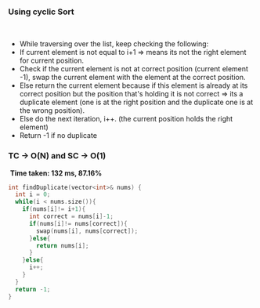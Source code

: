 ### Using cyclic Sort
​
- While traversing over the list, keep checking the following:
- If current element is not equal to i+1 => means its not the right element for current position.
- Check if the current element is not at correct position (current element -1), swap the current element with the element at the correct position.
- Else return the current element because if this element is already at its correct position but the position that's holding it is not correct => its a duplicate element (one is at the right position and the duplicate one is at the wrong position).
- Else do the next iteration, i++. (the current position holds the right element)
- Return -1 if no duplicate
​
### TC -> O(N) and SC -> O(1)
​
**Time taken: 132 ms, 87.16%**
```c++
int findDuplicate(vector<int>& nums) {
  int i = 0;
  while(i < nums.size()){
    if(nums[i]!= i+1){
      int correct = nums[i]-1;
      if(nums[i]!= nums[correct]){
        swap(nums[i], nums[correct]);
      }else{
        return nums[i];
      }
    }else{
      i++;
    }
  }
  return -1;
}

```
​
